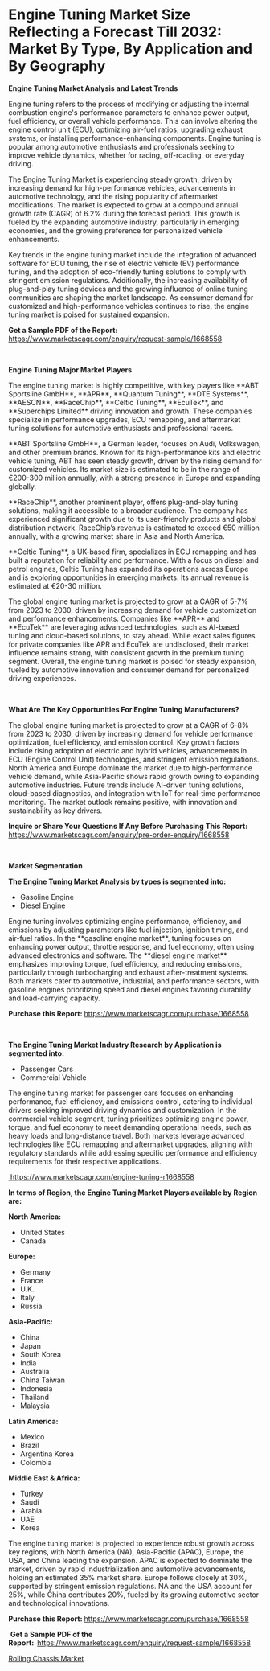 <p><h1>Engine Tuning Market Size Reflecting a Forecast Till 2032: Market By Type, By Application and By Geography</h1></p><p><strong>Engine Tuning Market Analysis and Latest Trends</strong></p>
<p><p>Engine tuning refers to the process of modifying or adjusting the internal combustion engine's performance parameters to enhance power output, fuel efficiency, or overall vehicle performance. This can involve altering the engine control unit (ECU), optimizing air-fuel ratios, upgrading exhaust systems, or installing performance-enhancing components. Engine tuning is popular among automotive enthusiasts and professionals seeking to improve vehicle dynamics, whether for racing, off-roading, or everyday driving.</p><p>The Engine Tuning Market is experiencing steady growth, driven by increasing demand for high-performance vehicles, advancements in automotive technology, and the rising popularity of aftermarket modifications. The market is expected to grow at a compound annual growth rate (CAGR) of 6.2% during the forecast period. This growth is fueled by the expanding automotive industry, particularly in emerging economies, and the growing preference for personalized vehicle enhancements.</p><p>Key trends in the engine tuning market include the integration of advanced software for ECU tuning, the rise of electric vehicle (EV) performance tuning, and the adoption of eco-friendly tuning solutions to comply with stringent emission regulations. Additionally, the increasing availability of plug-and-play tuning devices and the growing influence of online tuning communities are shaping the market landscape. As consumer demand for customized and high-performance vehicles continues to rise, the engine tuning market is poised for sustained expansion.</p></p>
<p><strong>Get a Sample PDF of the Report:&nbsp;</strong> <a href="https://www.marketscagr.com/enquiry/request-sample/1668558?utm_campaign=1868&utm_medium=2&utm_source=Github&utm_content=ia&utm_term=22012025&utm_id=engine-tuning">https://www.marketscagr.com/enquiry/request-sample/1668558</a></p>
<p>&nbsp;</p>
<p><strong>Engine Tuning Major Market Players</strong></p>
<p><p>The engine tuning market is highly competitive, with key players like **ABT Sportsline GmbH**, **APR**, **Quantum Tuning**, **DTE Systems**, **AESCN**, **RaceChip**, **Celtic Tuning**, **EcuTek**, and **Superchips Limited** driving innovation and growth. These companies specialize in performance upgrades, ECU remapping, and aftermarket tuning solutions for automotive enthusiasts and professional racers.</p><p>**ABT Sportsline GmbH**, a German leader, focuses on Audi, Volkswagen, and other premium brands. Known for its high-performance kits and electric vehicle tuning, ABT has seen steady growth, driven by the rising demand for customized vehicles. Its market size is estimated to be in the range of €200-300 million annually, with a strong presence in Europe and expanding globally.</p><p>**RaceChip**, another prominent player, offers plug-and-play tuning solutions, making it accessible to a broader audience. The company has experienced significant growth due to its user-friendly products and global distribution network. RaceChip’s revenue is estimated to exceed €50 million annually, with a growing market share in Asia and North America.</p><p>**Celtic Tuning**, a UK-based firm, specializes in ECU remapping and has built a reputation for reliability and performance. With a focus on diesel and petrol engines, Celtic Tuning has expanded its operations across Europe and is exploring opportunities in emerging markets. Its annual revenue is estimated at €20-30 million.</p><p>The global engine tuning market is projected to grow at a CAGR of 5-7% from 2023 to 2030, driven by increasing demand for vehicle customization and performance enhancements. Companies like **APR** and **EcuTek** are leveraging advanced technologies, such as AI-based tuning and cloud-based solutions, to stay ahead. While exact sales figures for private companies like APR and EcuTek are undisclosed, their market influence remains strong, with consistent growth in the premium tuning segment. Overall, the engine tuning market is poised for steady expansion, fueled by automotive innovation and consumer demand for personalized driving experiences.</p></p>
<p>&nbsp;</p>
<p><strong>What Are The Key Opportunities For Engine Tuning Manufacturers?</strong></p>
<p><p>The global engine tuning market is projected to grow at a CAGR of 6-8% from 2023 to 2030, driven by increasing demand for vehicle performance optimization, fuel efficiency, and emission control. Key growth factors include rising adoption of electric and hybrid vehicles, advancements in ECU (Engine Control Unit) technologies, and stringent emission regulations. North America and Europe dominate the market due to high-performance vehicle demand, while Asia-Pacific shows rapid growth owing to expanding automotive industries. Future trends include AI-driven tuning solutions, cloud-based diagnostics, and integration with IoT for real-time performance monitoring. The market outlook remains positive, with innovation and sustainability as key drivers.</p></p>
<p><strong>Inquire or Share Your Questions If Any Before Purchasing This Report:</strong> <a href="https://www.marketscagr.com/enquiry/pre-order-enquiry/1668558?utm_campaign=1868&utm_medium=2&utm_source=Github&utm_content=ia&utm_term=22012025&utm_id=engine-tuning">https://www.marketscagr.com/enquiry/pre-order-enquiry/1668558</a></p>
<p>&nbsp;</p>
<p><strong>Market Segmentation</strong></p>
<p><strong>The Engine Tuning Market Analysis by types is segmented into:</strong></p>
<p><ul><li>Gasoline Engine</li><li>Diesel Engine</li></ul></p>
<p><p>Engine tuning involves optimizing engine performance, efficiency, and emissions by adjusting parameters like fuel injection, ignition timing, and air-fuel ratios. In the **gasoline engine market**, tuning focuses on enhancing power output, throttle response, and fuel economy, often using advanced electronics and software. The **diesel engine market** emphasizes improving torque, fuel efficiency, and reducing emissions, particularly through turbocharging and exhaust after-treatment systems. Both markets cater to automotive, industrial, and performance sectors, with gasoline engines prioritizing speed and diesel engines favoring durability and load-carrying capacity.</p></p>
<p><strong>Purchase this Report:&nbsp;</strong><a href="https://www.marketscagr.com/purchase/1668558?utm_campaign=1868&utm_medium=2&utm_source=Github&utm_content=ia&utm_term=22012025&utm_id=engine-tuning">https://www.marketscagr.com/purchase/1668558</a></p>
<p>&nbsp;</p>
<p><strong>The Engine Tuning Market Industry Research by Application is segmented into:</strong></p>
<p><ul><li>Passenger Cars</li><li>Commercial Vehicle</li></ul></p>
<p><p>The engine tuning market for passenger cars focuses on enhancing performance, fuel efficiency, and emissions control, catering to individual drivers seeking improved driving dynamics and customization. In the commercial vehicle segment, tuning prioritizes optimizing engine power, torque, and fuel economy to meet demanding operational needs, such as heavy loads and long-distance travel. Both markets leverage advanced technologies like ECU remapping and aftermarket upgrades, aligning with regulatory standards while addressing specific performance and efficiency requirements for their respective applications.</p></p>
<p><a href="https://www.marketscagr.com/engine-tuning-r1668558?utm_campaign=1868&utm_medium=2&utm_source=Github&utm_content=ia&utm_term=22012025&utm_id=engine-tuning">&nbsp;https://www.marketscagr.com/engine-tuning-r1668558</a></p>
<p><strong>In terms of Region, the Engine Tuning Market Players available by Region are:</strong></p>
<p>
    <p> <strong> North America: </strong>
        <ul>
            <li>United States</li>
            <li>Canada</li>
        </ul>
        </p> 
    <p> <strong> Europe: </strong>
        <ul>
            <li>Germany</li>
            <li>France</li>
            <li>U.K.</li>
            <li>Italy</li>
            <li>Russia</li>
        </ul>
        </p> 
    <p> <strong> Asia-Pacific: </strong>
        <ul>
            <li>China</li>
            <li>Japan</li>
            <li>South Korea</li>
            <li>India</li>
            <li>Australia</li>
            <li>China Taiwan</li>
            <li>Indonesia</li>
            <li>Thailand</li>
            <li>Malaysia</li>
        </ul>
        </p> 
    <p> <strong> Latin America: </strong>
        <ul>
            <li>Mexico</li>
            <li>Brazil</li>
            <li>Argentina Korea</li>
            <li>Colombia</li>
        </ul>
        </p> 
    <p> <strong> Middle East & Africa: </strong>
        <ul>
            <li>Turkey</li>
            <li>Saudi</li>
            <li>Arabia</li>
            <li>UAE</li>
            <li>Korea</li>
        </ul>
    </p>
    </p>
<p><p>The engine tuning market is projected to experience robust growth across key regions, with North America (NA), Asia-Pacific (APAC), Europe, the USA, and China leading the expansion. APAC is expected to dominate the market, driven by rapid industrialization and automotive advancements, holding an estimated 35% market share. Europe follows closely at 30%, supported by stringent emission regulations. NA and the USA account for 25%, while China contributes 20%, fueled by its growing automotive sector and technological innovations.</p></p>
<p><strong>Purchase this Report: </strong><a href="https://www.marketscagr.com/purchase/1668558?utm_campaign=1868&utm_medium=2&utm_source=Github&utm_content=ia&utm_term=22012025&utm_id=engine-tuning">https://www.marketscagr.com/purchase/1668558</a></p>
<p>&nbsp;<strong>Get a Sample PDF of the Report:&nbsp;&nbsp;</strong><a href="https://www.marketscagr.com/enquiry/request-sample/1668558?utm_campaign=1868&utm_medium=2&utm_source=Github&utm_content=ia&utm_term=22012025&utm_id=engine-tuning">https://www.marketscagr.com/enquiry/request-sample/1668558</a></p>
<p><strong></strong></p>
<p><p><a href="https://github.com/RickHolmes3/Market-Research-Report-List-7/blob/main/rolling-chassis-market.md?utm_campaign=1868&utm_medium=2&utm_source=Github&utm_content=ia&utm_term=22012025&utm_id=engine-tuning">Rolling Chassis Market</a></p></p>